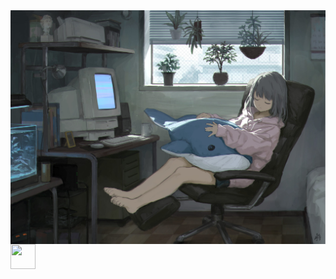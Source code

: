 <img align="top" src="images/animebg1.jpg"/>
<img src="https://media.tenor.com/T8pE5uK3nKAAAAAi/aris-dancing-arisu-blue-archive.gif" width="40" height="40" />


